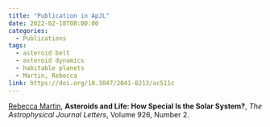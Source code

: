 ```yaml
---
title: "Publication in ApJL"
date: 2022-02-18T08:00:00
categories:
  - Publications
tags:
  - asteroid belt
  - asteroid dynamics
  - habitable planets
  - Martin, Rebecca
link: https://doi.org/10.3847/2041-8213/ac511c
---
```


[Rebecca Martin](/team/martin-rebecca), **Asteroids and Life: How Special Is the Solar System?**, *The Astrophysical Journal Letters*, Volume 926, Number 2.
